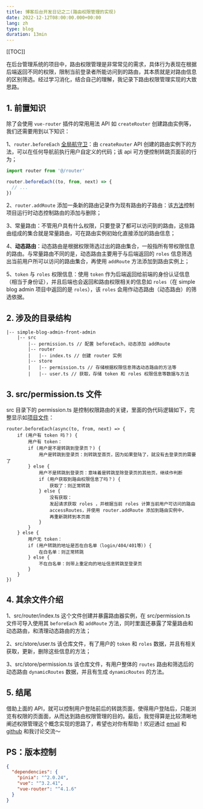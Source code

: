 ```yaml
---
title: 博客后台开发日记之二(路由权限管理的实现)
date: 2022-12-12T08:00:00.000+00:00
lang: zh
type: blog
duration: 13min
---
```


[[TOC]]

在后台管理系统的项目中，路由权限管理是非常常见的需求，具体行为表现在根据后端返回不同的权限，限制当前登录者所能访问到的路由，其本质就是对路由信息的区别筛选。经过学习消化，结合自己的理解，我记录下路由权限管理实现的大致思路。
## 1. 前置知识
除了会使用 `vue-router` 插件的常用用法 API 如 `createRouter` 创建路由实例等，我们还需要用到以下知识：

1、`router.beforeEach` [全局航守卫](https://router.vuejs.org/zh/api/#beforeeach)：由 `createRouter` API 创建的路由实例下的方法，可以在任何导航前执行用户自定义的代码；该 api 可方便控制转跳页面前的行为；
```ts
import router from '@/router'

router.beforeEach((to, from, next) => {
  // ...
})
```
2、`router.addRoute` 添加一条新的路由记录作为现有路由的子路由：该[方法](https://router.vuejs.org/zh/api/#addroute)控制项目运行时动态控制路由的添加与删除；

3、常量路由：不管用户具有什么权限，只要登录了都可以访问到的路由，这些路由组成的集合就是常量路由，可在路由实例初始化直接添加的路由信息；

4、**动态路由**：动态路由是根据权限筛选过出的路由集合，一般指所有带权限信息的路由。与常量路由不同的是，动态路由主要用于与后端返回的 `roles` 信息筛选出当前用户所可以访问的路由集合，再使用 `addRoute` 方法添加到路由实例上；

5、`token` 与 `roles` 权限信息：使用 `token` 作为后端返回给前端的身份认证信息（相当于身份证），并且后端也会返回和路由权限相关的信息如 `roles`（在 simple blog admin 项目中返回的是 `roles`），该 `roles` 会用作动态路由（动态路由）的筛选依据。
## 2. 涉及的目录结构
```text
|-- simple-blog-admin-front-admin
    |-- src
        |-- permission.ts // 配置 beforeEach，动态添加 addRoute
        |-- router
        |   |-- index.ts // 创建 router 实例
        |-- store
        |   |-- permission.ts // 存储根据权限信息筛选动态路由的方法等
        |   |-- user.ts // 获取，存储 token 和 roles 权限信息等数据与方法
```
## 3. src/permission.ts 文件
src 目录下的 permission.ts 是控制权限路由的关键，里面的伪代码逻辑如下，完整显示如[项目文件](https://github.com/fwr220807/simple-blog-frontend-admin/blob/main/src/permission.ts)：
```text
router.beforeEach(async(to, from, next) => {
	if (用户有 token 吗？) {
		用户有 token：
		if (用户是不是转跳到登录页？) {
			用户是转跳到登录页：则转跳至首页，因为如果登陆了，就没有去登录页的需要了
		} else {
			用户不是转跳到登录页：意味着是转跳至除登录页的其他页，继续作判断
			if (用户获取到路由权限信息了吗？) {
				获取了：则正常转跳
			} else {
				没有获取：
				发起请求获取 roles ，并根据当前 roles 计算当前用户可访问的路由
				accessRoutes，并使用 router.addRoute 添加到路由实例中，
				再重新跳转到本页面
			}
		}
	} else {
		用户无 token：
		if (用户转跳的地址是否在白名单（login/404/401等）) {
			在白名单：则正常转跳
		} else {
			不在白名单：则带上重定向的地址信息转跳至登录页
		}
	}
})
```
## 4. 其余文件介绍
1、src/router/index.ts
这个文件创建并暴露路由器实例，在 src/permission.ts 文件可导入使用其 `beforeEach` 和 `addRoute` 方法，同时里面还暴露了常量路由和动态路由，和清理动态路由的方法；

2、src/store/user.ts
该仓库文件，有了用户的 `token` 和 `roles` 数据，并且有相关获取，更新，删除这些信息的方法；

3、src/store/permission.ts
该仓库文件，有用户整体的 `routes` 路由和筛选后的动态路由 `dynamicRoutes` 数据，并且有生成 `dynamicRoutes` 的方法。
## 5. 结尾
借助上面的 API，就可以控制用户登陆前后的转跳页面，使得用户登陆后，只能浏览有权限的页面面，从而达到路由权限管理的目的。最后，我觉得算是比较清晰地阐述权限管理这个概念实现的思路了，希望也对你有帮助！欢迎通过 [email](mailto:fwr583251832@outlook.com) 和 [github](https://github.com/fwr220807) 和我讨论交流～
## PS：版本控制
```json
{
  "dependencies": {
    "pinia": "^2.0.24",
    "vue": "^3.2.41",
    "vue-router": "^4.1.6"
  }
}
```
